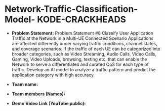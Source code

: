 # Network-Traffic-Classification-Model- KODE-CRACKHEADS

- **Problem Statement:** 
Problem Statement #8
Classify User Application Traffic at the Network in a Multi-UE Connected Scenario
Applications are affected differently under varying traffic conditions, channel states, and 
coverage scenarios. If the traffic of each UE can be categorized into broader categories, such as 
Video Streaming, Audio Calls, Video Calls, Gaming, Video Uploads, browsing, texting etc. that 
can enable the Network to serve a differentiated and curated QoS for each type of traffic. Develop 
an AI model to analyze a traffic pattern and predict the application category with high accuracy.

- **Team name:** 
<!-- KODE CRACKHEADS -->

- **Team members (Names):** 
<!-- Karan, Shivaansh Kaushik, Gauri Chopra, Harsh Rohilla -->

- **Demo Video Link (YouTube public):** 
<!-- https://youtu.be/fX2eX5cJ-eg -->


